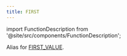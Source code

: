 ```yaml
---
title: FIRST
---
```


import FunctionDescription from '@site/src/components/FunctionDescription';

<FunctionDescription description="Introduced: v1.1.50"/>

Alias for [FIRST_VALUE](first-value.md).